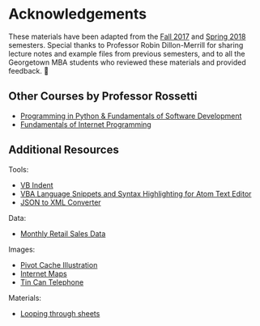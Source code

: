 # Acknowledgements

These materials have been adapted from the [Fall 2017](https://github.com/prof-rossetti/georgetown-opim-557-201710) and [Spring 2018](https://github.com/prof-rossetti/georgetown-opim-557-201803) semesters. Special thanks to Professor Robin Dillon-Merrill for sharing lecture notes and example files from previous semesters, and to all the Georgetown MBA students who reviewed these materials and provided feedback. :pray:

## Other Courses by Professor Rossetti

  + [Programming in Python & Fundamentals of Software Development](https://github.com/prof-rossetti/nyu-info-2335-201805)
  + [Fundamentals of Internet Programming](https://github.com/prof-rossetti/southernct-csc-443-201701)

## Additional Resources

Tools:

  + [VB Indent](http://www.vbindent.com/)
  + [VBA Language Snippets and Syntax Highlighting for Atom Text Editor](https://atom.io/packages/language-vba)
  + [JSON to XML Converter](https://www.freeformatter.com/json-to-xml-converter.html)

Data:

  + [Monthly Retail Sales Data](https://github.com/prof-rossetti/monthly-retail-sales-data/)

Images:

  + [Pivot Cache Illustration](https://trumpexcel.com/wp-content/uploads/2015/11/Pivot-Cache-in-Pivot-Table-Flow.png)
  + [Internet Maps](https://www.vox.com/a/internet-maps)
  + [Tin Can Telephone](https://www.timetoast.com/timelines/tin-cans-to-touchscreens)

Materials:

  + [Looping through sheets](https://www.extendoffice.com/documents/excel/3057-excel-delete-all-sheets-except-current.html)
